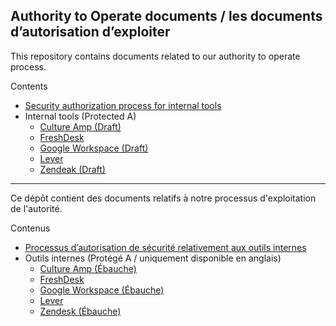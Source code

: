 ## Authority to Operate documents / les documents d’autorisation d’exploiter

This repository contains documents related to our authority to operate process.

Contents

- [Security authorization process for internal tools](https://github.com/cds-snc/ato/blob/main/processes/internal_tools_process.md)
- Internal tools (Protected A)
  - [Culture Amp (Draft)](https://github.com/cds-snc/ato/blob/main/internal_tools/culture_amp.md)
  - [FreshDesk](https://github.com/cds-snc/ato/blob/main/internal_tools/freshdesk.md)
  - [Google Workspace (Draft)](https://github.com/cds-snc/ato/blob/main/internal_tools/google_workspace.md)
  - [Lever](https://github.com/cds-snc/ato/blob/main/internal_tools/lever.md)
  - [Zendeak (Draft)](https://github.com/cds-snc/ato/blob/main/internal_tools/lever.md)

---

Ce dépôt contient des documents relatifs à notre processus d'exploitation de l'autorité.

Contenus

- [Processus d’autorisation de sécurité relativement aux outils internes](https://github.com/cds-snc/ato/blob/main/processes/processus_aux_outils_internes.md)
- Outils internes (Protégé A / uniquement disponible en anglais)
  - [Culture Amp (Ébauche)](https://github.com/cds-snc/ato/blob/main/internal_tools/culture_amp.md)
  - [FreshDesk](https://github.com/cds-snc/ato/blob/main/internal_tools/freshdesk.md)
  - [Google Workspace (Ébauche)](https://github.com/cds-snc/ato/blob/main/internal_tools/google_workspace.md)
  - [Lever](https://github.com/cds-snc/ato/blob/main/internal_tools/lever.md)
  - [Zendesk (Ébauche)](https://github.com/cds-snc/ato/blob/main/internal_tools/lever.md)
